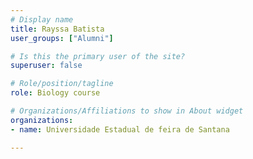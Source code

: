 ```yaml
---
# Display name
title: Rayssa Batista
user_groups: ["Alumni"]

# Is this the primary user of the site?
superuser: false

# Role/position/tagline
role: Biology course

# Organizations/Affiliations to show in About widget
organizations:
- name: Universidade Estadual de feira de Santana

---
```

